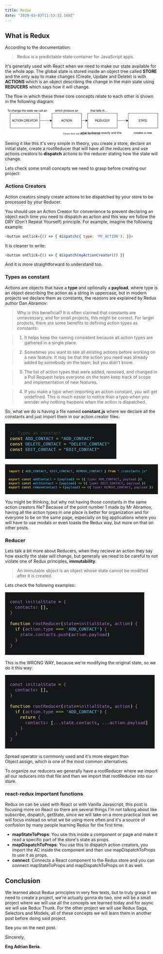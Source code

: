```yaml
---
title: Redux
date: "2020-03-03T11:53:32.169Z"
---
```


## What is Redux

According to the documentation:

> Redux is a predictable state container for JavaScript apps.

It's generally used with React when we need to make our state available for the whole app. The global state is stored inside an object tree called **STORE** and the only way to make changes (Create, Update and Delete) is with **ACTIONS** which is an object describing the change in the main state using **REDUCERS** which says how it will change.

The flow in which these three core concepts relate to each other is shown in the following diagram:

![code](redux-overview-1.svg)

Seeing it like this it's very simple in theory, you create a store, declare an initial state, create a rootReducer that will have all the reducers and use actions creators to **dispatch** actions to the reducer stating how the state will change.

Lets check some small concepts we need to grasp before creating our project:

### Actions Creators

Action creators simply create actions to be dispatched by your store to be processed by your Reducer.

You should use an Action Creator for convenience to prevent declaring an object each time you need to dispatch an action and this way we follow the DRY (Don't Repeat Yourself) principle. For example, imagine the following example:

```javascript
<button onClick={() => { dispatch({ type: 'MY_ACTION'); }}>
```

It is cleaner to write:

```javascript
<button onClick={() => { dispatch(myActionCreator()) }}
```

And it is more straightforward to understand too.

### Types as constant

Actions are objects that have a **type** and optionally a **payload**, where type is an object describing the action as a string in uppercase, but in modern projects we declare them as constants, the reasons are explained by Redux author Dan Abramov:

> Why is this beneficial? It is often claimed that constants are unnecessary, and for small projects, this might be correct. For larger projects, there are some benefits to defining action types as constants:

> 1. It helps keep the naming consistent because all action types are gathered in a single place.

> 2. Sometimes you want to see all existing actions before working on a new feature. It may be that the action you need was already added by somebody on the team, but you didn’t know.

> 3. The list of action types that were added, removed, and changed in a Pull Request helps everyone on the team keep track of scope and implementation of new features.

> 4. If you make a typo when importing an action constant, you will get undefined. This is much easier to notice than a typo when you wonder why nothing happens when the action is dispatched.

So, what we do is having a file named **constant.js** where we declare all the constants and just import them in our action creator files.

![code](redux-overview-4.png)

![code](redux-overview-5.png)

You might be thinking, but why not having those constants in the same action creators file? Because of the point number 1 made by Mr Abramov, having all the action types in one place is better for organization and for everyone to be on the same page, especially on big applications where you will have to use modals or even toasts the Redux way, but more on that on other posts.

### Reducer

Lets talk a bit more about Reducers, when they recieve an action they say how exactly the state will change, but generally we need to be careful to not violate one of Redux principles, **immutability**. 

> An immutable object is an object whose state cannot be modified after it is created.

Lets check the following examples:

![code](redux-overview-2.png)

This is the WRONG WAY, because we're modifying the original state, so we do it this way:

![code](redux-overview-3.png)

Spread operator is commonly used and it's more elegant than Object.assign, which is one of the most common alternatives.

To organize our reducers we generally have a rootReducer where we import all our reducers into that file and then we import that rootReducer into our store.

### react-redux important functions

Redux on can be used with React or with Vanilla Javascript, this post is focusing more on React so there are several things I'm not talking about like subscribe, dispatch, getState, since we will take on a more practical look we will focus instead on what we be using more often and it's a source of confusion by many people learning Redux for the first time.

- **mapStateToProps**: You use this inside a component or page and make it read a specific part of the store's state as props.
- **mapDispatchToProps**: You use this to dispatch action creators, you import the AC inside the component and then use mapDispatchToProps to use it as props.
- **connect**: Connects a React component to the Redux store and you can connect mapStateToProps and mapDispatchToProps on it as well.

## Conclusion

We learned about Redux principles in very few texts, but to truly grasp it we need to create a project, we're actually gonna do two, one will be a small project where we will use all the concepts we learned today and for async we will use Redux Thunk. For the other project we will use Redux Saga, Selectors and Models, all of these concepts we will learn them in another post before doing said project.

See you on the next post.

Sincerely,

**Eng Adrian Beria.**